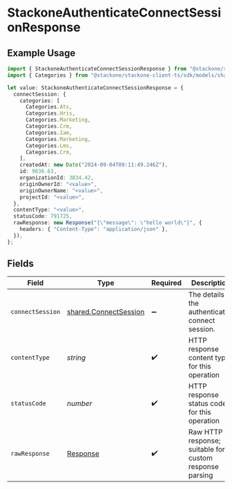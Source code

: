# StackoneAuthenticateConnectSessionResponse

## Example Usage

```typescript
import { StackoneAuthenticateConnectSessionResponse } from "@stackone/stackone-client-ts/sdk/models/operations";
import { Categories } from "@stackone/stackone-client-ts/sdk/models/shared";

let value: StackoneAuthenticateConnectSessionResponse = {
  connectSession: {
    categories: [
      Categories.Ats,
      Categories.Hris,
      Categories.Marketing,
      Categories.Crm,
      Categories.Iam,
      Categories.Marketing,
      Categories.Lms,
      Categories.Crm,
    ],
    createdAt: new Date("2024-09-04T09:11:49.246Z"),
    id: 9636.63,
    organizationId: 3834.42,
    originOwnerId: "<value>",
    originOwnerName: "<value>",
    projectId: "<value>",
  },
  contentType: "<value>",
  statusCode: 791725,
  rawResponse: new Response("{\"message\": \"hello world\"}", {
    headers: { "Content-Type": "application/json" },
  }),
};
```

## Fields

| Field                                                                 | Type                                                                  | Required                                                              | Description                                                           |
| --------------------------------------------------------------------- | --------------------------------------------------------------------- | --------------------------------------------------------------------- | --------------------------------------------------------------------- |
| `connectSession`                                                      | [shared.ConnectSession](../../../sdk/models/shared/connectsession.md) | :heavy_minus_sign:                                                    | The details of the authenticated connect session.                     |
| `contentType`                                                         | *string*                                                              | :heavy_check_mark:                                                    | HTTP response content type for this operation                         |
| `statusCode`                                                          | *number*                                                              | :heavy_check_mark:                                                    | HTTP response status code for this operation                          |
| `rawResponse`                                                         | [Response](https://developer.mozilla.org/en-US/docs/Web/API/Response) | :heavy_check_mark:                                                    | Raw HTTP response; suitable for custom response parsing               |